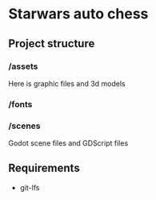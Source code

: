 # Starwars auto chess

## Project structure

### /assets

Here is graphic files and 3d models

### /fonts

### /scenes

Godot scene files and GDScript files

## Requirements

- git-lfs